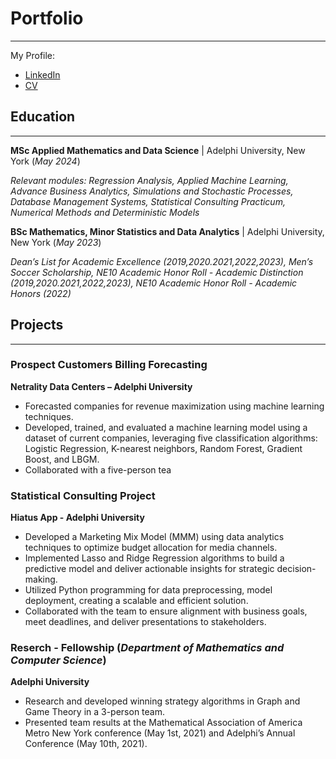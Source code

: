 # Portfolio
---


My Profile: 
- [LinkedIn](www.linkedin.com/in/danieldelasherasgarcia)
- [CV](https://drive.google.com/file/d/1MJKdxZdZm7KudZdcVpvQ1ZTkp6TVjZNV/view?usp=drive_link)


## Education
***
**MSc Applied Mathematics and Data Science** | Adelphi University, New York (_May 2024_)

*Relevant modules: Regression Analysis, Applied Machine Learning, Advance Business Analytics, Simulations and Stochastic Processes, Database Management Systems, Statistical Consulting Practicum, Numerical Methods and Deterministic Models*

**BSc Mathematics, Minor Statistics and Data Analytics** | Adelphi University, New York (_May 2023_)

*Dean’s List for Academic Excellence (2019,2020.2021,2022,2023), Men’s Soccer Scholarship, NE10 Academic Honor Roll -
Academic Distinction (2019,2020.2021,2022,2023), NE10 Academic Honor Roll - Academic Honors (2022)*

## Projects 
___

### Prospect Customers Billing Forecasting
**Netrality Data Centers – Adelphi University**

- Forecasted companies for revenue maximization using machine learning techniques.
- Developed, trained, and evaluated a machine learning model using a dataset of current companies, leveraging five classification
algorithms: Logistic Regression, K-nearest neighbors, Random Forest, Gradient Boost, and LBGM.
- Collaborated with a five-person tea

### Statistical Consulting Project
**Hiatus App - Adelphi University**
- Developed a Marketing Mix Model (MMM) using data analytics techniques to optimize budget allocation for media channels.
- Implemented Lasso and Ridge Regression algorithms to build a predictive model and deliver actionable insights for strategic
decision-making.
- Utilized Python programming for data preprocessing, model deployment, creating a scalable and efficient solution.
- Collaborated with the team to ensure alignment with business goals, meet deadlines, and deliver presentations to stakeholders.

### Reserch - Fellowship (_Department of Mathematics and Computer Science_)
**Adelphi University**
- Research and developed winning strategy algorithms in Graph and Game Theory in a 3-person team.
- Presented team results at the Mathematical Association of America Metro New York conference (May 1st, 2021)
and Adelphi’s Annual Conference (May 10th, 2021).


